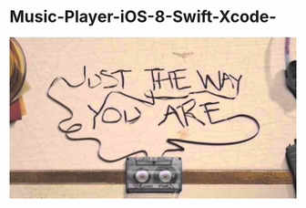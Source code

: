 # Music-Player-iOS-8-Swift-Xcode-
![alt tag](https://github.com/swiftdiaries/Music-Player-iOS-8-Swift-Xcode-/blob/master/Just%20the%20way%20you%20Are/JY.jpg)
